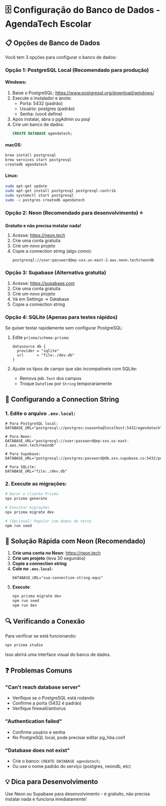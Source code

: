 # 🗄️ Configuração do Banco de Dados - AgendaTech Escolar

## 📋 Opções de Banco de Dados

Você tem 3 opções para configurar o banco de dados:

### Opção 1: PostgreSQL Local (Recomendado para produção)

#### Windows:

1. Baixe o PostgreSQL: https://www.postgresql.org/download/windows/
2. Execute o instalador e anote:
   - Porta: 5432 (padrão)
   - Usuário: postgres (padrão)
   - Senha: (você define)
3. Após instalar, abra o pgAdmin ou psql
4. Crie um banco de dados:
   ```sql
   CREATE DATABASE agendatech;
   ```

#### macOS:

```bash
brew install postgresql
brew services start postgresql
createdb agendatech
```

#### Linux:

```bash
sudo apt-get update
sudo apt-get install postgresql postgresql-contrib
sudo systemctl start postgresql
sudo -u postgres createdb agendatech
```

### Opção 2: Neon (Recomendado para desenvolvimento) ⭐

**Gratuito e não precisa instalar nada!**

1. Acesse: https://neon.tech
2. Crie uma conta gratuita
3. Crie um novo projeto
4. Copie a connection string (algo como):
   ```
   postgresql://user:password@ep-xxx.us-east-2.aws.neon.tech/neondb
   ```

### Opção 3: Supabase (Alternativa gratuita)

1. Acesse: https://supabase.com
2. Crie uma conta gratuita
3. Crie um novo projeto
4. Vá em Settings → Database
5. Copie a connection string

### Opção 4: SQLite (Apenas para testes rápidos)

Se quiser testar rapidamente sem configurar PostgreSQL:

1. Edite `prisma/schema.prisma`:

   ```prisma
   datasource db {
     provider = "sqlite"
     url      = "file:./dev.db"
   }
   ```

2. Ajuste os tipos de campo que são incompatíveis com SQLite:
   - Remova `@db.Text` dos campos
   - Troque `DateTime` por `String` temporariamente

## 🔧 Configurando a Connection String

### 1. Edite o arquivo `.env.local`:

```env
# Para PostgreSQL local:
DATABASE_URL="postgresql://postgres:suasenha@localhost:5432/agendatech"

# Para Neon:
DATABASE_URL="postgresql://user:password@ep-xxx.us-east-2.aws.neon.tech/neondb"

# Para Supabase:
DATABASE_URL="postgresql://postgres:password@db.xxx.supabase.co:5432/postgres"

# Para SQLite:
DATABASE_URL="file:./dev.db"
```

### 2. Execute as migrações:

```bash
# Gerar o cliente Prisma
npx prisma generate

# Executar migrações
npx prisma migrate dev

# (Opcional) Popular com dados de teste
npm run seed
```

## 🚀 Solução Rápida com Neon (Recomendado)

1. **Crie uma conta no Neon**: https://neon.tech
2. **Crie um projeto** (leva 30 segundos)
3. **Copie a connection string**
4. **Cole no `.env.local`**:
   ```env
   DATABASE_URL="sua-connection-string-aqui"
   ```
5. **Execute**:
   ```bash
   npx prisma migrate dev
   npm run seed
   npm run dev
   ```

## 🔍 Verificando a Conexão

Para verificar se está funcionando:

```bash
npx prisma studio
```

Isso abrirá uma interface visual do banco de dados.

## ❓ Problemas Comuns

### "Can't reach database server"

- Verifique se o PostgreSQL está rodando
- Confirme a porta (5432 é padrão)
- Verifique firewall/antivírus

### "Authentication failed"

- Confirme usuário e senha
- No PostgreSQL local, pode precisar editar pg_hba.conf

### "Database does not exist"

- Crie o banco: `CREATE DATABASE agendatech;`
- Ou use o nome padrão do serviço (postgres, neondb, etc)

## 💡 Dica para Desenvolvimento

Use Neon ou Supabase para desenvolvimento - é gratuito, não precisa instalar nada e funciona imediatamente!
